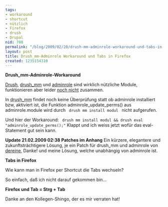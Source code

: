 ```yaml
---
tags:
- workaround
- shortcut
- nützlich
- Firefox
- drush
- Drupal
nid: 708
permalink: "/blog/2009/02/20/drush-mm-adminrole-workaround-und-tabs-in-firefox.html"
layout: post
title: Drush_mm-Adminrole Workaround und Tabs in Firefox
created: 1235154310
---
```

<strong>Drush_mm-Adminrole-Workaround</strong>
<p><a href="http://drupal.org/project/drush">Drush</a>, <a href="http://drupal.org/project/drush_mm">drush_mm</a> und <a href="http://drupal.org/project/adminrole">adminrole</a> sind wirklich nützliche Module, funktionieren aber leider <a href="http://drupal.org/node/376780">noch nicht</a> zusammen.</p>
<p>In <acronym title="Drupal Shell Module Manager">drush_mm</acronym> findet noch keine Überprüfung statt ob adminrole installiert bzw, aktiviert ist, die Funktion adminrole_update_perms() aus adminrole.module wird durch <code> drush mm install modul </code> nicht aufgerufen.</p>
<p>Und hier der Workaround: <code> drush mm install modul && drush eval "adminrole_update_perms();"</code> 
Klappt und ich weiss jetzt wofür das eval-Statement gut sein kann.</p>
<p><strong>Update 21.02.2009 02:38 Patches im Anhang</strong>
Ein kürzere, elegantere und zukunftsträchtigere Lösung, je ein Patch für drush_mm und adminrole von <a href="http://freeblogger.org/">dereine</a>, Danke! und meine Lösung, welche unabhängig von adminrole ist. <!--break--></p>
<strong>Tabs in Firefox</strong>
<p>Wie kann man in Firefox per Shortcut die Tabs wechseln?</p>
<p>So einfach, daß ich nicht darauf gekommen bin...</p>
<p><strong>Firefox und Tab = Strg + Tab</strong></p>
<p>Danke an den Kollegen-Shingo, der es mir verraten hat!</p>

